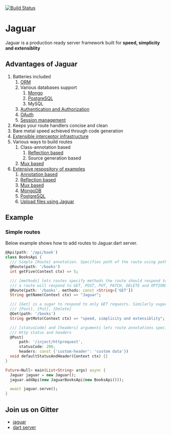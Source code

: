 [![Build Status](https://travis-ci.org/Jaguar-dart/jaguar.svg?branch=master)](https://travis-ci.org/Jaguar-dart/jaguar)

# Jaguar

Jaguar is a production ready server framework built for **speed, simplicity and extensiblity**

## Advantages of Jaguar

1. Batteries included
    1. [ORM](https://github.com/Jaguar-dart/jaguar_query)
    2. Various databases support
        1. [Mongo](https://github.com/Jaguar-dart/jaguar_mongo)
        2. [PostgreSQL](https://github.com/Jaguar-dart/jaguar_postgresql)
        3. MySQL
    3. [Authentication and Authorization](https://github.com/Jaguar-dart/jaguar_auth)
    4. [OAuth](https://github.com/Jaguar-dart/jaguar_oauth)
    5. [Session management](https://github.com/Jaguar-dart/jaguar_session)
2. Keeps your route handlers concise and clean
3. Bare metal speed achieved through code generation
4. [Extensible interceptor infrastructure](https://github.com/Jaguar-dart/jaguar/wiki/Interceptor)
5. Various ways to build routes
    1. Class-annotation based
        1. [Reflection based](https://github.com/Jaguar-dart/jaguar_reflect)
        2. Source generation based
    2. [Mux based](https://github.com/Jaguar-dart/jaguar_mux)
6. [Extensive respository of examples](https://github.com/Jaguar-examples)
    1. [Annotation based](https://github.com/jaguar-examples/boilerplate)
    2. [Reflection based](https://github.com/jaguar-examples/boilerplate_reflect)
    3. [Mux based](https://github.com/jaguar-examples/boilerplate_mux)
    4. [MongoDB](https://github.com/jaguar-examples/boilerplate_mongo)
    5. [PostgreSQL](https://github.com/jaguar-examples/boilerplate_postgresql)
    6. [Upload files using Jaguar](https://github.com/jaguar-examples/upload_file)

## Example

### Simple routes

Below example shows how to add routes to Jaguar.dart server.

```dart
@Api(path: '/api/book')
class BooksApi {
  /// Simple [Route] annotation. Specifies path of the route using path argument.
  @Route(path: '/books')
  int getFive(Context ctx) => 5;

  /// [methods] lets routes specify methods the route should respond to. By default,
  /// a route will respond to GET, POST, PUT, PATCH, DELETE and OPTIONS methods.
  @Route(path: '/books', methods: const <String>['GET'])
  String getName(Context ctx) => "Jaguar";

  /// [Get] is a sugar to respond to only GET requests. Similarly sugars exist for
  /// [Post], [Put], [Delete]
  @Get(path: '/books')
  String getMoto(Context ctx) => "speed, simplicity and extensiblity";

  /// [statusCode] and [headers] arguments lets route annotations specify default
  /// Http status and headers
  @Post(
      path: '/inject/httprequest',
      statusCode: 200,
      headers: const {'custom-header': 'custom data'})
  void defaultStatusAndHeader(Context ctx) {}
}

Future<Null> main(List<String> args) async {
  Jaguar jaguar = new Jaguar();
  jaguar.addApi(new JaguarBooksApi(new BooksApi()));

  await jaguar.serve();
}
```

## Join us on Gitter

- [jaguar](https://gitter.im/jaguar_dart/jaguar)
- [dart server](https://gitter.im/dart-lang/server)
